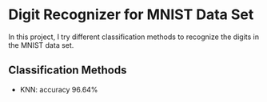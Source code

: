 <h1>Digit Recognizer for MNIST Data Set</h1>
In this project, I try different classification methods to recognize the digits in the MNIST data set.

<h2>Classification Methods</h2>
<ul>
<li>
KNN: accuracy 96.64%
</li>
</ul>